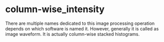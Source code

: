 # column-wise_intensity


There are multiple names dedicated to this image processing operation depends on which software is named it. 
However, generally it is called as image waveform. It is actually column-wise stacked histograms.  
